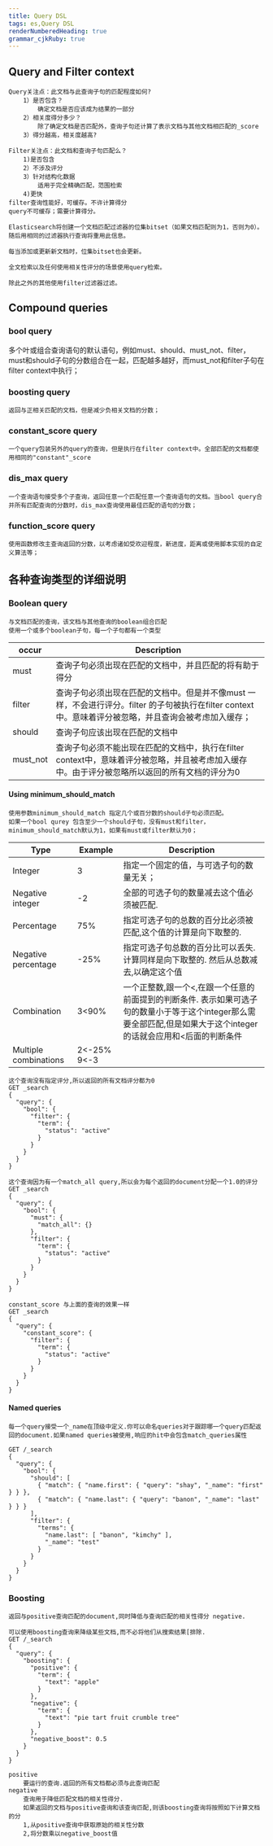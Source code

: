 ```yaml
---
title: Query DSL	
tags: es,Query DSL	
renderNumberedHeading: true
grammar_cjkRuby: true
---
```


## Query and Filter context

```
Query关注点：此文档与此查询子句的匹配程度如何?
	1）是否包含？
		确定文档是否应该成为结果的一部分
	2）相关度得分多少？
		除了确定文档是否匹配外，查询子句还计算了表示文档与其他文档相匹配的_score
	3）得分越高，相关度越高?
	
Filter关注点：此文档和查询子句匹配么？
	1)是否包含
	2）不涉及评分
	3）针对结构化数据
		适用于完全精确匹配，范围检索
	4)更快
filter查询性能好，可缓存。不许计算得分
query不可缓存；需要计算得分。

Elasticsearch将创建一个文档匹配过滤器的位集bitset（如果文档匹配则为1，否则为0）。 随后用相同的过滤器执行查询将重用此信息。

每当添加或更新新文档时，位集bitset也会更新。

全文检索以及任何使用相关性评分的场景使用query检索。

除此之外的其他使用filter过滤器过滤。

```

## Compound queries

### bool query

多个叶或组合查询语句的默认语句，例如must、should、must_not、filter，must和should子句的分数组合在一起，匹配越多越好，而must_not和filter子句在filter context中执行；

### boosting query

```
返回与正相关匹配的文档，但是减少负相关文档的分数；
```

### constant_score query

```
一个query包装另外的query的查询，但是执行在filter context中。全部匹配的文档都使用相同的"constant"_score
```

### dis_max query

```
一个查询语句接受多个子查询，返回任意一个匹配任意一个查询语句的文档。当bool query合并所有匹配查询的分数时，dis_max查询使用最佳匹配的语句的分数；
```

### function_score query

```
使用函数修改主查询返回的分数，以考虑诸如受欢迎程度，新进度，距离或使用脚本实现的自定义算法等；
```



## 各种查询类型的详细说明

### Boolean query

```
与文档匹配的查询，该文档与其他查询的boolean组合匹配
使用一个或多个boolean子句，每一个子句都有一个类型
```

| occur    | Description                                                  |
| -------- | ------------------------------------------------------------ |
| must     | 查询子句必须出现在匹配的文档中，并且匹配的将有助于得分       |
| filter   | 查询子句必须出现在匹配的文档中。但是并不像must 一样，不会进行评分。filter 的子句被执行在filter context中。意味着评分被忽略，并且查询会被考虑加入缓存； |
| should   | 查询子句应该出现在匹配的文档中                               |
| must_not | 查询子句必须不能出现在匹配的文档中，执行在filter context中，意味着评分被忽略，并且被考虑加入缓存中。由于评分被忽略所以返回的所有文档的评分为0 |

#### Using minimum_should_match

```
使用参数minimum_should_match 指定几个或百分数的should子句必须匹配。
如果一个bool qurey 包含至少一个should子句，没有must和filter，minimum_should_match默认为1，如果有must或filter默认为0；
```

| Type                  | Example     | Description                                                  |
| --------------------- | ----------- | ------------------------------------------------------------ |
| Integer               | 3           | 指定一个固定的值，与可选子句的数量无关；                     |
| Negative   integer    | -2          | 全部的可选子句的数量减去这个值必须被匹配.                    |
| Percentage            | 75%         | 指定可选子句的总数的百分比必须被匹配,这个值的计算是向下取整的. |
| Negative percentage   | -25%        | 指定可选子句总数的百分比可以丢失. 计算同样是向下取整的. 然后从总数减去,以确定这个值 |
| Combination           | 3<90%       | 一个正整数,跟一个<,在跟一个任意的前面提到的判断条件. 表示如果可选子句的数量小于等于这个integer那么需要全部匹配,但是如果大于这个integer的话就会应用和<后面的判断条件 |
| Multiple combinations | 2<-25% 9<-3 |                                                              |

```elasticsearch
这个查询没有指定评分,所以返回的所有文档评分都为0
GET _search
{
  "query": {
    "bool": {
      "filter": {
        "term": {
          "status": "active"
        }
      }
    }
  }
}
```

```
这个查询因为有一个match_all query,所以会为每个返回的document分配一个1.0的评分
GET _search
{
  "query": {
    "bool": {
      "must": {
        "match_all": {}
      },
      "filter": {
        "term": {
          "status": "active"
        }
      }
    }
  }
}
```

```
constant_score 与上面的查询的效果一样
GET _search
{
  "query": {
    "constant_score": {
      "filter": {
        "term": {
          "status": "active"
        }
      }
    }
  }
}
```

#### Named queries

```
每一个query接受一个_name在顶级中定义.你可以命名queries对于跟踪哪一个query匹配返回的document.如果named queries被使用,响应的hit中会包含match_queries属性

GET /_search
{
  "query": {
    "bool": {
      "should": [
        { "match": { "name.first": { "query": "shay", "_name": "first" } } },
        { "match": { "name.last": { "query": "banon", "_name": "last" } } }
      ],
      "filter": {
        "terms": {
          "name.last": [ "banon", "kimchy" ],
          "_name": "test"
        }
      }
    }
  }
}
```

### Boosting

```
返回与positive查询匹配的document,同时降低与查询匹配的相关性得分 negative.

可以使用boosting查询来降级某些文档,而不必将他们从搜索结果[排除.
GET /_search
{
  "query": {
    "boosting": {
      "positive": {
        "term": {
          "text": "apple"
        }
      },
      "negative": {
        "term": {
          "text": "pie tart fruit crumble tree"
        }
      },
      "negative_boost": 0.5
    }
  }
}

positive
	要运行的查询.返回的所有文档都必须与此查询匹配
negative
	查询用于降低匹配文档的相关性得分.
	如果返回的文档与positive查询和该查询匹配,则该boosting查询将按照如下计算文档的分
	1,从positive查询中获取原始的相关性分数
	2,将分数乘以negative_boost值
	
```

